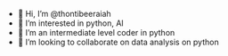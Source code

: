 - 👋 Hi, I’m @thontibeeraiah
- 👀 I’m interested in python, AI
- 🌱 I’m an intermediate level coder in python
- 💞️ I’m looking to collaborate on data analysis on python

<!---
thontibeeraiah/thontibeeraiah is a ✨ special ✨ repository because its `README.md` (this file) appears on your GitHub profile.
You can click the Preview link to take a look at your changes.
--->
